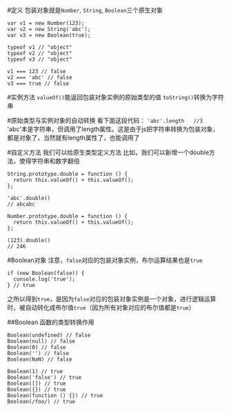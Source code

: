 #定义
包装对象就是`Number`, `String`, `Boolean`三个原生对象
```
var v1 = new Number(123);
var v2 = new String('abc');
var v3 = new Boolean(true);

typeof v1 // "object"
typeof v2 // "object"
typeof v3 // "object"

v1 === 123 // false
v2 === 'abc' // false
v3 === true // false
```

#实例方法
`valueOf()`能返回包装对象实例的原始类型的值
`toString()`转换为字符串

#原始类型与实例对象的自动转换
看下面这段代码：
`'abc'.length   //3`
'abc'本是字符串，但调用了length属性。这是由于js把字符串转换为包装对象，都是对象了，当然就有length属性了，也能调用了

#自定义方法
我们可以给原生类型定义方法
比如，我们可以新增一个double方法，使得字符串和数字翻倍
```
String.prototype.double = function () {
  return this.valueOf() + this.valueOf();
};

'abc'.double()
// abcabc

Number.prototype.double = function () {
  return this.valueOf() + this.valueOf();
};

(123).double()
// 246
```

#Boolean对象
注意，`false`对应的包装对象实例，布尔运算结果也是`true`
```
if (new Boolean(false)) {
  console.log('true');
} // true
```
之所以得到`true`，是因为`false`对应的包装对象实例是一个对象，进行逻辑运算时，被自动转化成布尔值`true`（因为所有对象对应的布尔值都是`true`）

##Boolean 函数的类型转换作用
```
Boolean(undefined) // false
Boolean(null) // false
Boolean(0) // false
Boolean('') // false
Boolean(NaN) // false

Boolean(1) // true
Boolean('false') // true
Boolean([]) // true
Boolean({}) // true
Boolean(function () {}) // true
Boolean(/foo/) // true
```